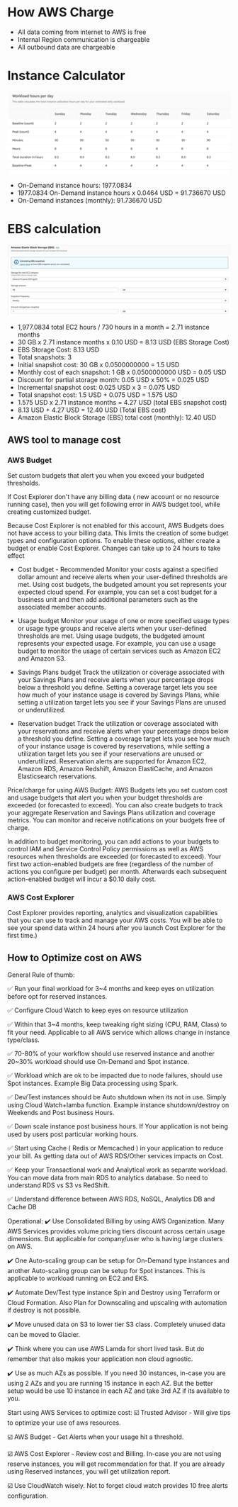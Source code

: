 # How AWS Charge

* All data coming from internet to AWS is free
* Internal Region communication is chargeable
* All outbound data are chargeable

# Instance Calculator

![EC2 Configuration](images/ec2_usage.JPG)

* On-Demand instance hours: 1977.0834
* 1977.0834 On-Demand instance hours x 0.0464 USD = 91.736670 USD
* On-Demand instances (monthly): 91.736670 USD


# EBS calculation

![EBS Configuration](images/ebs_usage.JPG)

* 1,977.0834 total EC2 hours / 730 hours in a month = 2.71 instance months
* 30 GB x 2.71 instance months x 0.10 USD = 8.13 USD (EBS Storage Cost)
* EBS Storage Cost: 8.13 USD
* Total snapshots: 3
* Initial snapshot cost: 30 GB x 0.0500000000 = 1.5 USD
* Monthly cost of each snapshot: 1 GB x 0.0500000000 USD = 0.05 USD
* Discount for partial storage month: 0.05 USD x 50% = 0.025 USD
* Incremental snapshot cost: 0.025 USD x 3 = 0.075 USD
* Total snapshot cost: 1.5 USD + 0.075 USD = 1.575 USD
* 1.575 USD x 2.71 instance months = 4.27 USD (total EBS snapshot cost)
* 8.13 USD + 4.27 USD = 12.40 USD (Total EBS cost)
* Amazon Elastic Block Storage (EBS) total cost (monthly): 12.40 USD

## AWS tool to manage cost

### AWS Budget 
Set custom budgets that alert you when you exceed your budgeted thresholds.

If Cost Explorer don't have any billing data ( new account or no resource running case), then you will get following error in AWS budget tool, while creating customized budget.

Because Cost Explorer is not enabled for this account, AWS Budgets does not have access to your billing data. This limits the creation of some budget types and configuration options. To enable these options, either create a budget or enable Cost Explorer. Changes can take up to 24 hours to take effect

* Cost budget - Recommended
Monitor your costs against a specified dollar amount and receive alerts when your user-defined thresholds are met. Using cost budgets, the budgeted amount you set represents your expected cloud spend. For example, you can set a cost budget for a business unit and then add additional parameters such as the associated member accounts.

* Usage budget
Monitor your usage of one or more specified usage types or usage type groups and receive alerts when your user-defined thresholds are met. Using usage budgets, the budgeted amount represents your expected usage. For example, you can use a usage budget to monitor the usage of certain services such as Amazon EC2 and Amazon S3.

* Savings Plans budget
Track the utilization or coverage associated with your Savings Plans and receive alerts when your percentage drops below a threshold you define. Setting a coverage target lets you see how much of your instance usage is covered by Savings Plans, while setting a utilization target lets you see if your Savings Plans are unused or underutilized.

* Reservation budget
Track the utilization or coverage associated with your reservations and receive alerts when your percentage drops below a threshold you define. Setting a coverage target lets you see how much of your instance usage is covered by reservations, while setting a utilization target lets you see if your reservations are unused or underutilized. Reservation alerts are supported for Amazon EC2, Amazon RDS, Amazon Redshift, Amazon ElastiCache, and Amazon Elasticsearch reservations.

Price/charge for using AWS Budget: AWS Budgets lets you set custom cost and usage budgets that alert you when your budget thresholds are exceeded (or forecasted to exceed). You can also create budgets to track your aggregate Reservation and Savings Plans utilization and coverage metrics. You can monitor and receive notifications on your budgets free of charge.

In addition to budget monitoring, you can add actions to your budgets to control IAM and Service Control Policy permissions as well as AWS resources when thresholds are exceeded (or forecasted to exceed). Your first two action-enabled budgets are free (regardless of the number of actions you configure per budget) per month. Afterwards each subsequent action-enabled budget will incur a $0.10 daily cost.


###  AWS Cost Explorer 

Cost Explorer provides reporting, analytics and visualization capabilities that you can use to track and manage your AWS costs.
You will be able to see your spend data within 24 hours after you launch Cost Explorer for the first time.)


## How to Optimize cost on AWS

General Rule of thumb:

✅ Run your final workload for 3~4 months and keep eyes on utilization before opt for reserved instances.

✅ Configure Cloud Watch to keep eyes on resource utilization

✅ Within that 3~4 months, keep tweaking right sizing (CPU, RAM, Class) to fit your need. Applicable to all AWS service which allows change in instance type/class.

✅ 70-80% of your workflow should use reserved instance and another 20~30% workload should use On-Demand and Spot instance.

✅ Workload which are ok to be impacted due to node failures, should use Spot instances. Example Big Data processing using Spark.

✅ Dev/Test instances should be Auto shutdown when its not in use. Simply using Cloud Watch+lamba function. Example instance shutdown/destroy on Weekends and Post business Hours.

✅ Down scale instance post business hours. If Your application is not being used by users post particular working hours.

✅ Start using Cache ( Redis or Memcached ) in your application to reduce your bill. As getting data out of AWS RDS/Other services impacts on Cost.

✅ Keep your Transactional work and Analytical work as separate workload. You can move data from main RDS to analytics database. So need to understand RDS vs S3 vs RedShift.

✅ Understand difference between AWS RDS, NoSQL, Analytics DB and Cache DB


Operational:
✔️ Use Consolidated Billing by using AWS Organization. Many AWS Services provides volume pricing tiers discount across certain usage dimensions. But applicable for company/user who is having large clusters on AWS.

✔️ One Auto-scaling group can be setup for On-Demand type instances and another Auto-scaling group can be setup for Spot instances. This is applicable to workload running on EC2 and EKS.

✔️ Automate Dev/Test type instance Spin and Destroy using Terraform or Cloud Formation. Also Plan for Downscaling and upscaling with automation if destroy is not possible.

✔️ Move unused data on S3 to lower tier S3 class. Completely unused data can be moved to Glacier.

✔️ Think where you can use AWS Lamda for short lived task. But do remember that also makes your application non cloud agnostic.

✔️ Use as much AZs as possible. If you need 30 instances, in-case you are using 2 AZs and you are running 15 instance in each AZ. But the better setup would be use 10 instance in each AZ and take 3rd AZ if its available to you.


Start using AWS Services to optimize cost:
☑️ Trusted Advisor - Will give tips to optimize your use of aws resources.

☑️ AWS Budget - Get Alerts when your usage hit a threshold.

☑️ AWS Cost Explorer - Review cost and Billing. In-case you are not using reserve instances, you will get recommendation for that. If you are already using Reserved instances, you will get utilization report.

☑️ Use CloudWatch wisely. Not to forget cloud watch provides 10 free alerts configuration.

